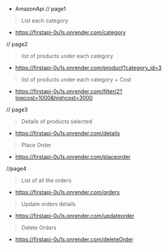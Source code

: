 * AmazonApi
// page1
> List each category
* https://firstapi-0u1s.onrender.com/category

// page2
> list of products under each category
* https://firstapi-0u1s.onrender.com/product?category_id=3
> list of products under each category + Cost
* https://firstapi-0u1s.onrender.com/filter/2?lowcost=1000&highcost=3000

// page3
> Details of products selected
* https://firstapi-0u1s.onrender.com/details
> Place Order
* https://firstapi-0u1s.onrender.com/placeorder

//page4
> List of all the orders
* https://firstapi-0u1s.onrender.com/orders

> Update orders details
* https://firstapi-0u1s.onrender.com/updateorder
> Delete Orders
* https://firstapi-0u1s.onrender.com/deleteOrder